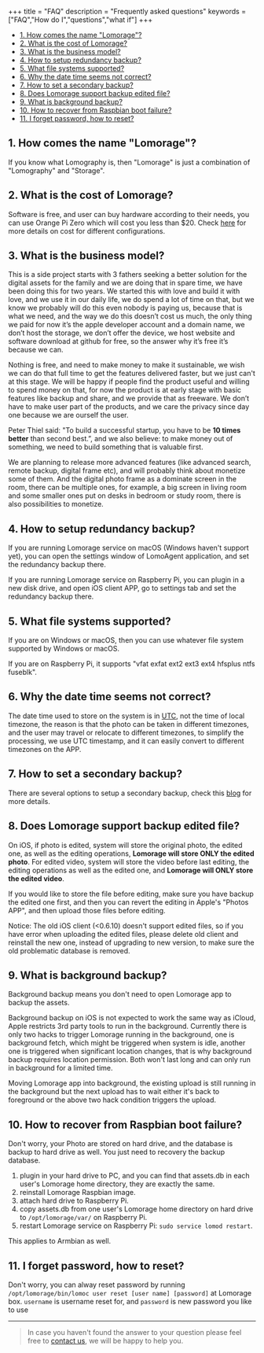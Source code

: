 +++
title = "FAQ"
description = "Frequently asked questions"
keywords = ["FAQ","How do I","questions","what if"]
+++

* [1. How comes the name "Lomorage"?](#1-how-comes-the-name-lomorage)
* [2. What is the cost of Lomorage?](#2-what-is-the-cost-of-lomorage)
* [3. What is the business model?](#3-what-is-the-business-model)
* [4. How to setup redundancy backup?](#4-how-to-setup-redundancy-backup)
* [5. What file systems supported?](#5-what-file-systems-supported)
* [6. Why the date time seems not correct?](#6-why-the-date-time-seems-not-correct)
* [7. How to set a secondary backup?](#7-how-to-set-a-secondary-backup)
* [8. Does Lomorage support backup edited file?](#8-does-lomorage-support-backup-edited-file)
* [9. What is background backup?](#9-what-is-background-backup)
* [10. How to recover from Raspbian boot failure?](#10-how-to-recover-from-raspbian-boot-failure)
* [11. I forget password, how to reset?](#11-i-forget-password-how-to-reset)

## 1. How comes the name "Lomorage"?

If you know what Lomography is, then "Lomorage" is just a combination of "Lomography" and "Storage".

## 2. What is the cost of Lomorage?

Software is free, and user can buy hardware according to their needs, you can use Orange Pi Zero which will cost you less than $20. Check [here](/compare) for more details on cost for different configurations.

## 3. What is the business model?

This is a side project starts with 3 fathers seeking a better solution for the digital assets for the family and we are doing that in spare time, we have been doing this for two years. We started this with love and build it with love, and we use it in our daily life, we do spend a lot of time on that, but we know we probably will do this even nobody is paying us, because that is what we need, and the way we do this doesn’t cost us much, the only thing we paid for now it’s the apple developer account and a domain name, we don’t host the storage, we don’t offer the device, we host website and software download at github for free, so the answer why it’s free it’s because we can.

Nothing is free, and need to make money to make it sustainable, we wish we can do that full time to get the features delivered faster, but we just can't at this stage. We will be happy if people find the product useful and willing to spend money on that, for now the product is at early stage with basic features like backup and share, and we provide that as freeware. We don’t have to make user part of the products, and we care the privacy since day one because we are ourself the user. 

Peter Thiel said: "To build a successful startup, you have to be **10 times better** than second best.”, and we also believe: to make money out of something, we need to build something that is valuable first.

We are planning to release more advanced features (like advanced search, remote backup, digital frame etc), and will probably think about monetize some of them. And the digital photo frame as a dominate screen in the room, there can be multiple ones, for example, a big screen in living room and some smaller ones put on desks in bedroom or study room, there is also possibilities to monetize.

## 4. How to setup redundancy backup?

If you are running Lomorage service on macOS (Windows haven't support yet), you can open the settings window of LomoAgent application, and set the redundancy backup there.

If you are running Lomorage service on Raspberry Pi, you can plugin in a new disk drive, and open iOS client APP, go to settings tab and set the redundancy backup there.

## 5. What file systems supported?

If you are on Windows or macOS, then you can use whatever file system supported by Windows or macOS.

If you are on Raspberry Pi, it supports "vfat exfat ext2 ext3 ext4 hfsplus ntfs fuseblk".

## 6. Why the date time seems not correct?

The date time used to store on the system is in [UTC](https://en.wikipedia.org/wiki/Coordinated_Universal_Time), not the time of local timezone, the reason is that the photo can be taken in different timezones, and the user may travel or relocate to different timezones, to simplify the processing, we use UTC timestamp, and it can easily convert to different timezones on the APP.

## 7. How to set a secondary backup?

There are several options to setup a secondary backup, check this [blog](/blog/2019/12/24/raspberrypi-hd/) for more details.

## 8. Does Lomorage support backup edited file?

On iOS, if photo is edited, system will store the original photo, the edited one, as well as the editing operations, **Lomorage will store ONLY the edited photo**. For edited video, system will store the video before last editing, the editing operations as well as the edited one, and **Lomorage will ONLY store the edited video**.

If you would like to store the file before editing, make sure you have backup the edited one first, and then you can revert the editing in Apple's "Photos APP", and then upload those files before editing.

Notice: The old iOS client (<0.6.10) doesn't support edited files, so if you have error when uploading the edited files, please delete old client and reinstall the new one, instead of upgrading to new version, to make sure the old problematic database is removed.

## 9. What is background backup?

Background backup means you don't need to open Lomorage app to backup the assets. 

Background backup on iOS is not expected to work the same way as iCloud, Apple restricts 3rd party tools to run in the background. Currently there is only two hacks to trigger Lomorage running in the background, one is background fetch, which might be triggered when system is idle, another one is triggered when significant location changes, that is why background backup requires location permission. Both won't last long and can only run in background for a limited time.

Moving Lomorage app into background, the existing upload is still running in the background but the next upload has to wait either it's back to foreground or the above two hack condition triggers the upload.

## 10. How to recover from Raspbian boot failure?

Don't worry, your Photo are stored on hard drive, and the database is backup to hard drive as well. You just need to recovery the backup database.

1. plugin in your hard drive to PC, and you can find that assets.db in each user's Lomorage home directory, they are exactly the same.
2. reinstall Lomorage Raspbian image.
3. attach hard drive to Raspberry Pi.
4. copy assets.db from one user's Lomorage home directory on hard drive to `/opt/lomorage/var/` on Raspberry Pi.
5. restart Lomorage service on Raspberry Pi: `sudo service lomod restart`.

This applies to Armbian as well.

## 11. I forget password, how to reset?

Don't worry, you can alway reset password by running `/opt/lomorage/bin/lomoc user reset [user name] [password]` at Lomorage box. `username` is username reset for, and `password` is new password you like to use

---

> In case you haven't found the answer to your question please feel free to [contact us](/contact), we will be happy to help you.
